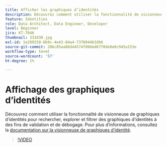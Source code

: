 ```yaml
---
title: Afficher les graphiques d’identités
description: Découvrez comment utiliser la fonctionnalité de visionneuse de graphiques d’identités pour rechercher, explorer et filtrer des graphiques d’identités à des fins de validation et de débogage.
feature: Identities
role: Data Architect, Data Engineer, Developer
level: Beginner
jira: KT-7046
thumbnail: 331030.jpg
exl-id: 1e289250-6b9c-4e43-84a4-7376044b3db6
source-git-commit: 286c85aa88d44574f00ded67f0de8e0c945a153e
workflow-type: tm+mt
source-wordcount: '57'
ht-degree: 1%

---
```


# Affichage des graphiques d’identités

Découvrez comment utiliser la fonctionnalité de visionneuse de graphiques d’identités pour rechercher, explorer et filtrer des graphiques d’identités à des fins de validation et de débogage. Pour plus d’informations, consultez la [documentation sur la visionneuse de graphiques d’identité](https://experienceleague.adobe.com/docs/experience-platform/identity/ui/identity-graph-viewer.html?lang=fr).

>[!VIDEO](https://video.tv.adobe.com/v/345654?learn=on&enablevpops&captions=fre_fr)


